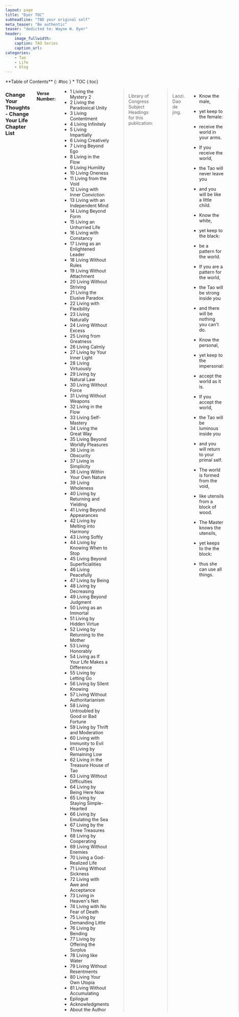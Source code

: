 ```yaml
---
layout: page
title: "Dyer TOC"
subheadline: "TBD your original self"
meta_teaser: "Be authentic"
teaser: "dedicted to: Wayne W. Dyer"
header:
    image_fullwidth: 
    caption: TAO Series
    caption_url: 
categories:
    - Tao
    - Life
    - blog
---
```

<!--more-->

<div class="row">
<div class="medium-4 medium-push-8 columns" markdown="1">
<div class="panel radius" markdown="1">
**Table of Contents**
{: #toc }
*  TOC
{:toc}
</div>
</div><!-- /.medium-4.columns -->



<div class="medium-8 medium-pull-4 columns" markdown="1">


### Change Your Thoughts - Change Your Life Chapter List


#### Verse Number:

- 1 Living the Mystery 2
- 2 Living the Paradoxical Unity
- 3 Living Contentment
- 4 Living Infinitely
- 5 Living Impartially
- 6 Living Creatively
- 7 Living Beyond Ego
- 8 Living in the Flow
- 9 Living Humility
- 10 Living Oneness
- 11 Living from the Void
- 12 Living with Inner Conviction
- 13 Living with an Independent Mind
- 14 Living Beyond Form
- 15 Living an Unhurried Life
- 16 Living with Constancy
- 17 Living as an Enlightened Leader
- 18 Living Without Rules
- 19 Living Without Attachment
- 20 Living Without Striving
- 21 Living the Elusive Paradox
- 22 Living with Flexibility
- 23 Living Naturally
- 24 Living Without Excess
- 25 Living from Greatness
- 26 Living Calmly
- 27 Living by Your Inner Light
- 28 Living Virtuously
- 29 Living by Natural Law
- 30 Living Without Force
- 31 Living Without Weapons
- 32 Living in the Flow
- 33 Living Self-Mastery
- 34 Living the Great Way
- 35 Living Beyond Worldly Pleasures
- 36 Living in Obscurity
- 37 Living in Simplicity
- 38 Living Within Your Own Nature
- 39 Living Wholeness
- 40 Living by Returning and Yielding
- 41 Living Beyond Appearances
- 42 Living by Melting into Harmony
- 43 Living Softly
- 44 Living by Knowing When to Stop
- 45 Living Beyond Superficialities
- 46 Living Peacefully
- 47 Living by Being
- 48 Living by Decreasing
- 49 Living Beyond Judgment
- 50 Living as an Immortal
- 51 Living by Hidden Virtue
- 52 Living by Returning to the Mother
- 53 Living Honorably
- 54 Living as If Your Life Makes a Difference
- 55 Living by Letting Go
- 56 Living by Silent Knowing
- 57 Living Without Authoritarianism
- 58 Living Untroubled by Good or Bad Fortune
- 59 Living by Thrift and Moderation
- 60 Living with Immunity to Evil
- 61 Living by Remaining Low
- 62 Living in the Treasure House of Tao
- 63 Living Without Difficulties
- 64 Living by Being Here Now
- 65 Living by Staying Simple-Hearted
- 66 Living by Emulating the Sea
- 67 Living by the Three Treasures
- 68 Living by Cooperating
- 69 Living Without Enemies
- 70 Living a God-Realized Life
- 71 Living Without Sickness
- 72 Living with Awe and Acceptance
- 73 Living in Heaven's Net
- 74 Living with No Fear of Death
- 75 Living by Demanding Little
- 76 Living by Bending
- 77 Living by Offering the Surplus 
- 78 Living like Water
- 79 Living Without Resentments
- 80 Living Your Own Utopia
- 81 Living Without Accumulating
- Epilogue
- Acknowledgments
- About the Author

> Library of Congress Subject Headings for this publication:

> Laozi. Dao de jing.

- Know the male,
- yet keep to the female:
- receive the world in your arms.
- If you receive the world,
- the Tao will never leave you
- and you will be like a little child.

- Know the white,
- yet keep to the black:
- be a pattern for the world.
- If you are a pattern for the world,
- the Tao will be strong inside you
- and there will be nothing you can't do.

- Know the personal,
- yet keep to the impersonal:
- accept the world as it is.
- If you accept the world,
- the Tao will be luminous inside you
- and you will return to your primal self.

- The world is formed from the void,
- like utensils from a block of wood.
- The Master knows the utensils,
- yet keeps to the the block:
- thus she can use all things.


> A knower of the truth travels without leaving a trace, speaks without causing harm, gives without keeping an account. The door he shots, though having no lock, cannot be opened. The not heat eyes, though using no court, cannot be undone.



> Be wise and help all beings in partially , abandoning none. Waste no opportunities. This is called following the light.



> What is a good man but a bad man's teacher? What is a bad man but a good man's job? If the teacher is not respected and the student not cared for, confusion will arise, however clever one is. This is the great Secret.

### Practicing the Tao - today:

> Play rather than work, even while you're at your job! Giggle rather than maintaining a solemn air. Be in awe for a moment or two.
<cite>Wayne Dyer</cite>


> Why did the golfers get kicked out of the library? -- Their pants were to loud!

